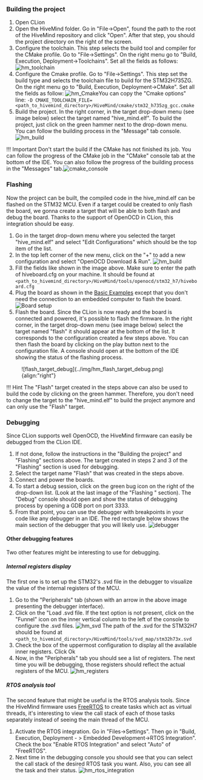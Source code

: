 ### Building the project

1. Open CLion
2. Open the HiveMind folder. Go in "File->Open", found the path to the root of the HiveMind repository and click "Open". After that step, you should the project directory on the right of the screen. 
3. Configure the toolchain. This step selects the build tool and compiler for the CMake profile. Go to "File->Settings". On the right menu go to "Build, Execution, Deployment->Toolchains". Set all the fields as follows: ![hm_toolchain](../img/hm_toolchain.png)
4. Configure the Cmake profile. Go to "File->Settings". This step set the build type and selects the toolchain file to build for the STM32H735ZG. On the right menu go to "Build, Execution, Deployment->CMake". Set all the fields as follow: ![hm_Cmake](../img/hm_cmake.png)You can copy the "Cmake options" line: `-D CMAKE_TOOLCHAIN_FILE=<path_to_hivemind_directory>/HiveMind/cmake/stm32_h735zg_gcc.cmake`
5. Build the project. In the right corner, in the target drop-down menu (see image below) select the target named "hive_mind.elf". To build the project, just click on the green hammer next to the drop-down menu. You can follow the building process in the "Message" tab console.![hm_build](../img/hm_build.png)

!!! Important
    Don't start the build if the CMake has not finished its job. You can follow the progress of the CMake job in the "CMake" console tab at the bottom of the IDE. You can also follow the progress of the building process in the "Messages" tab.![cmake_console](../img/cmake_console.png)

### Flashing

Now the project can be built, the compiled code in the hive_mind.elf can be flashed on the STM32 MCU. Even if a target could be created to only flash the board, we gonna create a target that will be able to both flash and debug the board. Thanks to the support of OpenOCD in CLion, this integration should be easy.

1. Go in the target drop-down menu where you selected the target "hive_mind.elf" and select "Edit Configurations" which should be the top item of the list.
2. In the top left corner of the new menu, click on the "+" to add a new configuration and select "OpenOCD Download & Run". ![hm_build](../img/hm_flash_target.png)
3. Fill the fields like shown in the image above. Make sure to enter the path of hiveboard.cfg on your machine. It should be found at `<path_to_hivemind_directory>/HiveMind/tools/openocd/stm32_h7/hiveboard.cfg`
4. Plug the board as shown in the [Basic Examples](../../../user-guide/basic-examples/led-flash-buzz) except that you don't need the connection to an embedded computer to flash the board.![Board setup](../../../user-guide/basic-examples/img/connect-hiveboard-ethernet.png)
5. Flash the board. Since the CLion is now ready and the board is connected and powered, it's possible to flash the firmware.  In the right corner, in the target drop-down menu (see image below) select the target named "flash" it should appear at the bottom of the list. It corresponds to the configuration created a few steps above. You can then flash the board by clicking on the play button next to the configuration file. A console should open at the bottom of the IDE showing the status of the flashing process.

<figure markdown>
![flash_target_debug](../img/hm_flash_target_debug.png){align:"right"}
</figure>


!!! Hint
	The "Flash" target created in the steps above can also be used to build the code by clicking on the green hammer. Therefore, you don't need to change the target to the "hive_mind.elf" to build the project anymore and can only use the "Flash" target. 

### Debugging

Since CLion supports well OpenOCD, the HiveMind firmware can easily be debugged from the CLion IDE.

1. If not done, follow the instructions in the "Building the project" and "Flashing" sections above. The target created in steps 2 and 3 of the "Flashing" section is used for debugging.
2. Select the target name "Flash" that was created in the steps above.
3. Connect and power the boards.
4. To start a debug session, click on the green bug icon on the right of the drop-down list. (Look at the last image of the "Flashing " section). The "Debug" console should open and show the status of debugging process by opening a GDB port on port 3333.
5. From that point, you can use the debugger with breakpoints in your code like any debugger in an IDE. The red rectangle below shows the main section of the debugger that you will likely use. ![debugger](../img/hm_debugger_view.png)

#### Other debugging features

Two other features might be interesting to use for debugging.

##### Internal registers display

The first one is to set up the STM32's .svd file in the debugger to visualize the value of the internal registers of the MCU. 

1. Go to the "Peripherals" tab (shown with an arrow in the above image presenting the debugger interface).
2. Click on the "Load .svd file. If the text option is not present, click on the "Funnel" icon on the inner vertical column to the left of the console to configure the .svd files. ![hm_svd](../img/hm_svd_file.png)
   The path of the .svd for the STM32H7 should be found at `<path_to_hivemind_directory>/HiveMind/tools/svd_map/stm32h73x.svd`
3. Check the box of the uppermost configuration to display all the available inner registers. Click Ok
4. Now, in the "Peripherals" tab you should see a list of registers. The next time you will be debugging, those registers should reflect the actual registers of the MCU.
    ![hm_registers](../img/hm_registers.png)

##### RTOS analysis tool

The second feature that might be useful is the RTOS analysis tools. Since the HiveMind firmware uses [FreeRTOS](https://www.freertos.org/) to create tasks which act as virtual threads, it's interesting to view the call stack of each of those tasks separately instead of seeing the main thread of the MCU.  

1. Activate the RTOS integration. Go in "Files->Settings". Then go in "Build, Execution, Deployment - > Embedded Development->RTOS Integration". Check the box "Enable RTOS Integration" and select "Auto" of "FreeRTOS".
2. Next time in the debugging console you should see that you can select the call stack of the desired RTOS task you want. Also, you can see all the task and their status. ![hm_rtos_integration](../img/hm_rtos_integration.png)